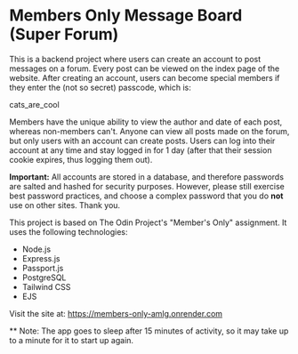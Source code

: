 # Members Only Message Board (Super Forum)

This is a backend project where users can create an account to post messages on a forum. Every post can be viewed on the index page of the website. After creating an account, users can become special members if they enter the (not so secret) passcode, which is: 

cats_are_cool

Members have the unique ability to view the author and date of each post, whereas non-members can't. Anyone can view all posts made on the forum, but only users with an account can create posts. Users can log into their account at any time and stay logged in for 1 day (after that their session cookie expires, thus logging them out).

**Important:** All accounts are stored in a database, and therefore passwords are salted and hashed for security purposes. However, please still exercise best password practices, and choose a complex password that you do **not** use on other sites. Thank you.

This project is based on The Odin Project's "Member's Only" assignment. It uses the following technologies:

- Node.js
- Express.js
- Passport.js
- PostgreSQL
- Tailwind CSS
- EJS

Visit the site at: https://members-only-amlg.onrender.com

** Note: The app goes to sleep after 15 minutes of activity, so it may take up to a minute for it to start up again.
